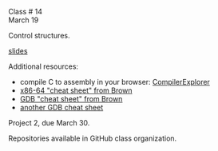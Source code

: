 <div class="lecture1">

<div class="column_date">
<p markdown="block">

Class # 14 <br> 
March 19

</p>
</div>

<div class="column_materials">
<p markdown="block">

Control structures.

[slides](https://docs.google.com/presentation/d/1xBRBB-zCWUfjCTA9X8QBkmeOkz4qVaZXL01MzWXfya8/present?token=AC4w5Viwi-jxPXnA2o7yoeJATGclhSziNg%3A1521548170906&includes_info_params=1#slide=id.p) 

Additional resources:

- compile C to assembly in your browser: [CompilerExplorer](https://godbolt.org/) 
- [x86-64 "cheat sheet" from Brown](https://cs.brown.edu/courses/cs033/docs/guides/x64_cheatsheet.pdf)
- [GDB "cheat sheet" from Brown](http://cs.brown.edu/courses/cs033/docs/guides/gdb.pdf)
- [another GDB cheat sheet](http://csapp.cs.cmu.edu/3e/docs/gdbnotes-x86-64.pdf)    

</p>
</div>

<div class="column_assign">
<p markdown="block">

Project 2, due March 30.

Repositories available in GitHub class organization. 


</p>
</div>

</div>
